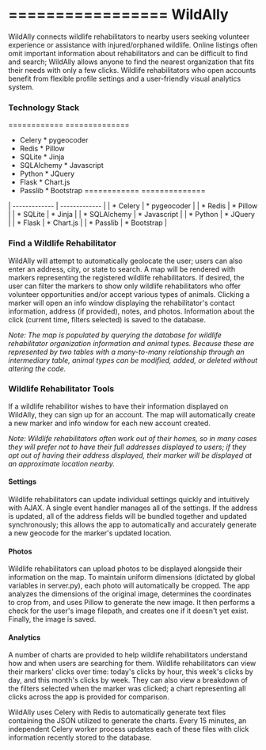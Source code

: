 =================
WildAlly
=================

WildAlly connects wildlife rehabilitators to nearby users seeking volunteer experience or assistance with injured/orphaned wildlife. Online listings often omit important information about rehabilitators and can be difficult to find and search; WildAlly allows anyone to find the nearest organization that fits their needs with only a few clicks. Wildlife rehabilitators who open accounts benefit from flexible profile settings and a user-friendly visual analytics system.


### Technology Stack

============  ==============
* Celery      * pygeocoder
* Redis       * Pillow
* SQLite      * Jinja
* SQLAlchemy  * Javascript
* Python      * JQuery
* Flask       * Chart.js
* Passlib     * Bootstrap
============  ==============

| ------------- | ------------- |
| * Celery      | * pygeocoder  |
| * Redis       | * Pillow      |
| * SQLite      | * Jinja       |
| * SQLAlchemy  | * Javascript  |
| * Python      | * JQuery      |
| * Flask       | * Chart.js    |
| * Passlib     | * Bootstrap   |


### Find a Wildlife Rehabilitator

WildAlly will attempt to automatically geolocate the user; users can also enter an address, city, or state to search.
A map will be rendered with markers representing the registered wildlife rehabilitators.
If desired, the user can filter the markers to show only wildlife rehabilitators who offer volunteer opportunities and/or accept various types of animals.
Clicking a marker will open an info window displaying the rehabilitator's contact information, address (if provided), notes, and photos.
Information about the click (current time, filters selected) is saved to the database.

*Note: The map is populated by querying the database for wildlife rehabilitator organization information and animal types.
Because these are represented by two tables with a many-to-many relationship through an intermediary table, animal types can be modified, added, or deleted without altering the code.*


### Wildlife Rehabilitator Tools

If a wildlife rehabilitor wishes to have their information displayed on WildAlly, they can sign up for an account.
The map will automatically create a new marker and info window for each new account created.

*Note: Wildlife rehabilitators often work out of their homes, so in many cases they will prefer not to have their full addresses displayed to users; if they opt out of having their address displayed, their marker will be displayed at an approximate location nearby.*

#### Settings

Wildlife rehabilitators can update individual settings quickly and intuitively with AJAX. A single event handler manages all of the settings. If the address is updated, all of the address fields will be bundled together and updated synchronously; this allows the app to automatically and accurately generate a new geocode for the marker's updated location.

#### Photos

Wildlife rehabilitators can upload photos to be displayed alongside their information on the map. To maintain uniform dimensions (dictated by global variables in server.py), each photo will automatically be cropped. The app analyzes the dimensions of the original image, determines the coordinates to crop from, and uses Pillow to generate the new image. It then performs a check for the user's image filepath, and creates one if it doesn't yet exist. Finally, the image is saved.

#### Analytics

A number of charts are provided to help wildlife rehabilitators understand how and when users are searching for them.
Wildlife rehabilitators can view their markers' clicks over time: today's clicks by hour, this week's clicks by day, and this month's clicks by week.
They can also view a breakdown of the filters selected when the marker was clicked; a chart representing all clicks across the app is provided for comparison.

WildAlly uses Celery with Redis to automatically generate text files containing the JSON utilized to generate the charts.
Every 15 minutes, an independent Celery worker process updates each of these files with click information recently stored to the database.